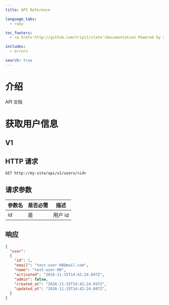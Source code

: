 ```yaml
---
title: API Reference

language_tabs:
  - ruby

toc_footers:
  - <a href='http://github.com/tripit/slate'>Documentation Powered by Slate</a>

includes:
  - errors

search: true
---
```


# 介绍

API 文档

# 获取用户信息

## V1

## HTTP 请求

`GET http://my-site/api/v1/users/<id>`

## 请求参数

参数名 | 是否必需 | 描述
--------- | ------- | -----------
id | 是 | 用户 id

## 响应

```json
{
  "user":
  {
    "id": 1,
    "email": "test-user-00@mail.com",
    "name": "test-user-00",
    "activated": "2016-11-15T14:42:24.697Z",
    "admin": false,
    "created_at": "2016-11-15T14:42:24.697Z",
    "updated_at": "2016-11-15T14:42:24.697Z",
  }
}
```
